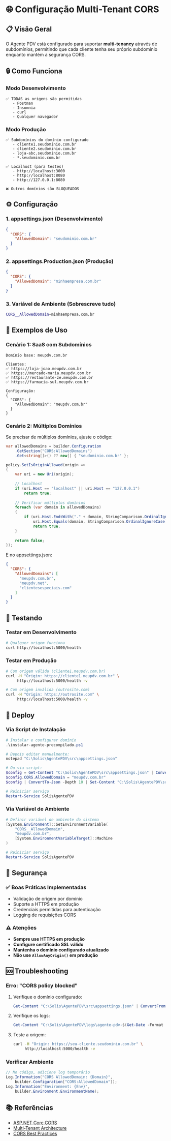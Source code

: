 # 🌐 Configuração Multi-Tenant CORS

## 📋 Visão Geral

O Agente PDV está configurado para suportar **multi-tenancy** através de subdomínios, permitindo que cada cliente tenha seu próprio subdomínio enquanto mantém a segurança CORS.

## 🔒 Como Funciona

### Modo Desenvolvimento
```
✅ TODAS as origens são permitidas
   - Postman
   - Insomnia
   - curl
   - Qualquer navegador
```

### Modo Produção
```
✅ Subdomínios do domínio configurado
   - cliente1.seudominio.com.br
   - cliente2.seudominio.com.br
   - loja-abc.seudominio.com.br
   - *.seudominio.com.br

✅ Localhost (para testes)
   - http://localhost:3000
   - http://localhost:8080
   - http://127.0.0.1:8080

❌ Outros domínios são BLOQUEADOS
```

## ⚙️ Configuração

### 1. appsettings.json (Desenvolvimento)
```json
{
  "CORS": {
    "AllowedDomain": "seudominio.com.br"
  }
}
```

### 2. appsettings.Production.json (Produção)
```json
{
  "CORS": {
    "AllowedDomain": "minhaempresa.com.br"
  }
}
```

### 3. Variável de Ambiente (Sobrescreve tudo)
```bash
CORS__AllowedDomain=minhaempresa.com.br
```

## 🎯 Exemplos de Uso

### Cenário 1: SaaS com Subdomínios
```
Domínio base: meupdv.com.br

Clientes:
✅ https://loja-joao.meupdv.com.br
✅ https://mercado-maria.meupdv.com.br
✅ https://restaurante-ze.meupdv.com.br
✅ https://farmacia-sul.meupdv.com.br

Configuração:
{
  "CORS": {
    "AllowedDomain": "meupdv.com.br"
  }
}
```

### Cenário 2: Múltiplos Domínios
Se precisar de múltiplos domínios, ajuste o código:

```csharp
var allowedDomains = builder.Configuration
    .GetSection("CORS:AllowedDomains")
    .Get<string[]>() ?? new[] { "seudominio.com.br" };

policy.SetIsOriginAllowed(origin =>
{
    var uri = new Uri(origin);
    
    // Localhost
    if (uri.Host == "localhost" || uri.Host == "127.0.0.1")
        return true;
    
    // Verificar múltiplos domínios
    foreach (var domain in allowedDomains)
    {
        if (uri.Host.EndsWith("." + domain, StringComparison.OrdinalIgnoreCase) || 
            uri.Host.Equals(domain, StringComparison.OrdinalIgnoreCase))
            return true;
    }
    
    return false;
});
```

E no appsettings.json:
```json
{
  "CORS": {
    "AllowedDomains": [
      "meupdv.com.br",
      "meupdv.net",
      "clientesespeciais.com"
    ]
  }
}
```

## 🧪 Testando

### Testar em Desenvolvimento
```bash
# Qualquer origem funciona
curl http://localhost:5000/health
```

### Testar em Produção
```bash
# Com origem válida (cliente1.meupdv.com.br)
curl -H "Origin: https://cliente1.meupdv.com.br" \
     http://localhost:5000/health -v

# Com origem inválida (outrosite.com)
curl -H "Origin: https://outrosite.com" \
     http://localhost:5000/health -v
```

## 🚀 Deploy

### Via Script de Instalação
```powershell
# Instalar e configurar domínio
.\instalar-agente-precompilado.ps1

# Depois editar manualmente:
notepad "C:\Solis\AgentePDV\src\appsettings.json"

# Ou via script:
$config = Get-Content "C:\Solis\AgentePDV\src\appsettings.json" | ConvertFrom-Json
$config.CORS.AllowedDomain = "meupdv.com.br"
$config | ConvertTo-Json -Depth 10 | Set-Content "C:\Solis\AgentePDV\src\appsettings.json"

# Reiniciar serviço
Restart-Service SolisAgentePDV
```

### Via Variável de Ambiente
```powershell
# Definir variável de ambiente do sistema
[System.Environment]::SetEnvironmentVariable(
    "CORS__AllowedDomain", 
    "meupdv.com.br", 
    [System.EnvironmentVariableTarget]::Machine
)

# Reiniciar serviço
Restart-Service SolisAgentePDV
```

## 🔐 Segurança

### ✅ Boas Práticas Implementadas
- Validação de origem por domínio
- Suporte a HTTPS em produção
- Credenciais permitidas para autenticação
- Logging de requisições CORS

### ⚠️ Atenções
- **Sempre use HTTPS em produção**
- **Configure certificado SSL válido**
- **Mantenha o domínio configurado atualizado**
- **Não use `AllowAnyOrigin()` em produção**

## 🆘 Troubleshooting

### Erro: "CORS policy blocked"
1. Verifique o domínio configurado:
   ```powershell
   Get-Content "C:\Solis\AgentePDV\src\appsettings.json" | ConvertFrom-Json | Select -ExpandProperty CORS
   ```

2. Verifique os logs:
   ```powershell
   Get-Content "C:\Solis\AgentePDV\logs\agente-pdv-$(Get-Date -Format 'yyyyMMdd').txt" -Tail 50
   ```

3. Teste a origem:
   ```bash
   curl -H "Origin: https://seu-cliente.seudominio.com.br" \
        http://localhost:5000/health -v
   ```

### Verificar Ambiente
```csharp
// No código, adicione log temporário
Log.Information("CORS AllowedDomain: {Domain}", 
    builder.Configuration["CORS:AllowedDomain"]);
Log.Information("Environment: {Env}", 
    builder.Environment.EnvironmentName);
```

## 📚 Referências

- [ASP.NET Core CORS](https://docs.microsoft.com/en-us/aspnet/core/security/cors)
- [Multi-Tenant Architecture](https://docs.microsoft.com/en-us/azure/architecture/guide/multitenant/overview)
- [CORS Best Practices](https://developer.mozilla.org/en-US/docs/Web/HTTP/CORS)
